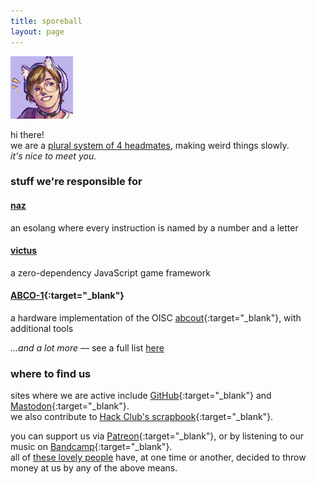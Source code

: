 ```yaml
---
title: sporeball
layout: page
---
```


![sporeball's avatar](assets/avatar.png)

hi there!\
we are a [plural system of 4 headmates](pages/system_information), making weird things slowly.\
*it's nice to meet you.*

### stuff we're responsible for

#### [naz](https://sporeball.dev/naz)
an esolang where every instruction is named by a number and a letter

#### [victus](https://sporeball.dev/victus)
a zero-dependency JavaScript game framework

#### [ABCO-1](https://github.com/sporeball/ABCO-1){:target="_blank"}
a hardware implementation of the OISC [abcout](https://esolangs.org/wiki/Abcout){:target="_blank"}, with additional tools

*...and a lot more* &mdash; see a full list [here](/pages/works)

### where to find us

sites where we are active include [GitHub](https://github.com/sporeball){:target="_blank"} and [Mastodon](https://tech.lgbt/@sporeball){:target="_blank"}.\
we also contribute to [Hack Club's scrapbook](https://scrapbook.hackclub.com/sporeball){:target="_blank"}.

you can support us via [Patreon](https://patreon.com/sporeball){:target="_blank"}, or by listening to our music on [Bandcamp](https://sporeball.bandcamp.com){:target="_blank"}.\
all of [these lovely people](/pages/thanks) have, at one time or another, decided to throw money at us by any of the above means.
